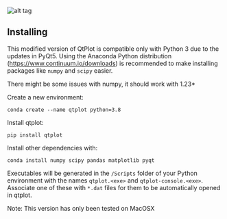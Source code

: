 ![alt tag](screenshot.png)

## Installing

This modified version of QtPlot is compatible only with Python 3 due to the updates in PyQt5. Using the Anaconda Python distribution (https://www.continuum.io/downloads) is recommended to make installing packages like `numpy` and `scipy` easier.

There might be some issues with numpy, it should work with 1.23*

Create a new environment:

`conda create --name qtplot python=3.8`

Install qtplot:

`pip install qtplot`

Install other dependencies with:

`conda install numpy scipy pandas matplotlib pyqt`

Executables will be generated in the `/Scripts` folder of your Python environment with the names `qtplot.<exe>` and `qtplot-console.<exe>`. Associate one of these with `*.dat` files for them to be automatically opened in qtplot.

Note: This version has only been tested on MacOSX
